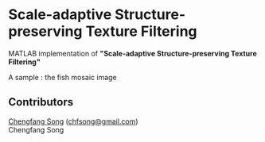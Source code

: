 # Scale-adaptive Structure-preserving Texture Filtering
MATLAB implementation of <b>"Scale-adaptive Structure-preserving Texture Filtering"</b>

A sample : the fish mosaic image

## Contributors
[Chengfang Song](http://cfsong.github.com/) (chfsong@gmail.com)<br>
Chengfang Song

